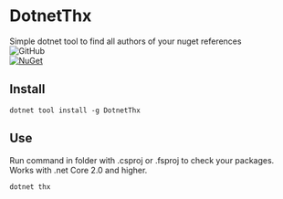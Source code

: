 DotnetThx
=================

Simple dotnet tool to find all authors of your nuget references  
![GitHub](https://img.shields.io/github/license/KrystianKolad/DotnetThx.svg)  
[![NuGet](https://img.shields.io/nuget/dt/DotnetThx.svg)](https://www.nuget.org/packages/DotnetThx/)


## Install
```
dotnet tool install -g DotnetThx
```

## Use
Run command in folder with .csproj or .fsproj to check your packages. Works with .net Core 2.0 and higher.
```
dotnet thx
```
